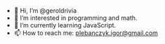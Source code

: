 - 👋 Hi, I’m @geroldrivia
- 👀 I’m interested in programming and math.
- 🌱 I’m currently learning JavaScript.
- 📫 How to reach me: plebanczyk.igor@gmail.com
